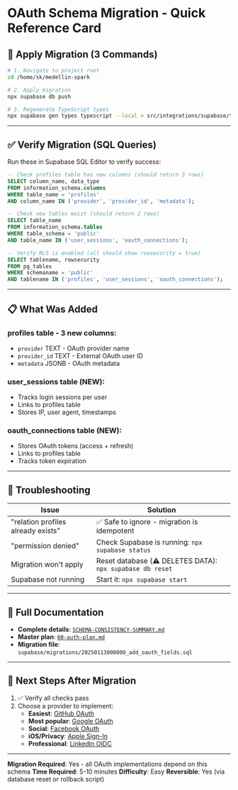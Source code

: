# OAuth Schema Migration - Quick Reference Card

## 🚀 Apply Migration (3 Commands)

```bash
# 1. Navigate to project root
cd /home/sk/medellin-spark

# 2. Apply migration
npx supabase db push

# 3. Regenerate TypeScript types
npx supabase gen types typescript --local > src/integrations/supabase/types.ts
```

---

## ✅ Verify Migration (SQL Queries)

Run these in Supabase SQL Editor to verify success:

```sql
-- Check profiles table has new columns (should return 3 rows)
SELECT column_name, data_type
FROM information_schema.columns
WHERE table_name = 'profiles'
AND column_name IN ('provider', 'provider_id', 'metadata');

-- Check new tables exist (should return 2 rows)
SELECT table_name
FROM information_schema.tables
WHERE table_schema = 'public'
AND table_name IN ('user_sessions', 'oauth_connections');

-- Verify RLS is enabled (all should show rowsecurity = true)
SELECT tablename, rowsecurity
FROM pg_tables
WHERE schemaname = 'public'
AND tablename IN ('profiles', 'user_sessions', 'oauth_connections');
```

---

## 📋 What Was Added

### profiles table - 3 new columns:
- `provider` TEXT - OAuth provider name
- `provider_id` TEXT - External OAuth user ID
- `metadata` JSONB - OAuth metadata

### user_sessions table (NEW):
- Tracks login sessions per user
- Links to profiles table
- Stores IP, user agent, timestamps

### oauth_connections table (NEW):
- Stores OAuth tokens (access + refresh)
- Links to profiles table
- Tracks token expiration

---

## 🔧 Troubleshooting

| Issue | Solution |
|-------|----------|
| "relation profiles already exists" | ✅ Safe to ignore - migration is idempotent |
| "permission denied" | Check Supabase is running: `npx supabase status` |
| Migration won't apply | Reset database (⚠️ DELETES DATA): `npx supabase db reset` |
| Supabase not running | Start it: `npx supabase start` |

---

## 📖 Full Documentation

- **Complete details**: [`SCHEMA-CONSISTENCY-SUMMARY.md`](./SCHEMA-CONSISTENCY-SUMMARY.md)
- **Master plan**: [`00-auth-plan.md`](./00-auth-plan.md)
- **Migration file**: `supabase/migrations/20250113000000_add_oauth_fields.sql`

---

## 🎯 Next Steps After Migration

1. ✅ Verify all checks pass
2. Choose a provider to implement:
   - **Easiest**: [GitHub OAuth](./03-github.md)
   - **Most popular**: [Google OAuth](./05-google-implementation.md)
   - **Social**: [Facebook OAuth](./06-facebook-implementation.md)
   - **iOS/Privacy**: [Apple Sign-In](./07-apple-implementation.md)
   - **Professional**: [LinkedIn OIDC](./08-linkedin-implementation.md)

---

**Migration Required**: Yes - all OAuth implementations depend on this schema
**Time Required**: 5-10 minutes
**Difficulty**: Easy
**Reversible**: Yes (via database reset or rollback script)
